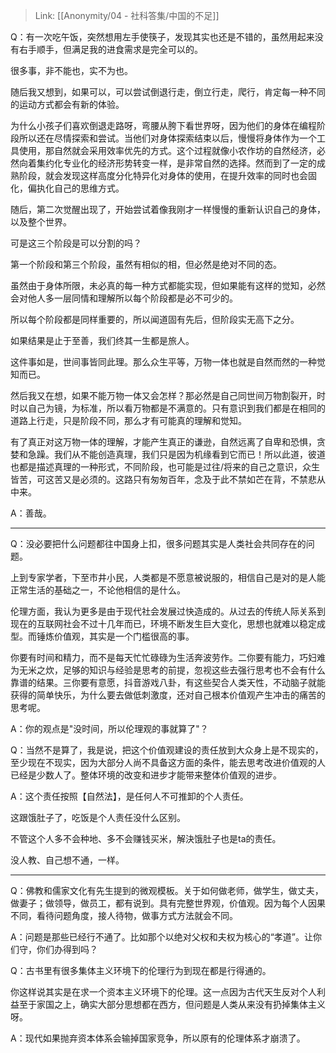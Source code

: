 > Link: [[Anonymity/04 - 社科答集/中国的不足]]

Q：有一次吃午饭，突然想用左手使筷子，发现其实也还是不错的，虽然用起来没有右手顺手，但满足我的进食需求是完全可以的。

很多事，非不能也，实不为也。

随后我又想到，如果可以，可以尝试倒退行走，倒立行走，爬行，肯定每一种不同的运动方式都会有新的体验。

为什么小孩子们喜欢倒退走路呀，弯腰从胯下看世界呀，因为他们的身体在编程阶段所以还在尽情探索和尝试。当他们对身体探索结束以后，慢慢将身体作为一个工具使用，那自然就会采用效率优先的方式。这个过程就像小农作坊的自然经济，必然向着集约化专业化的经济形势转变一样，是非常自然的选择。然而到了一定的成熟阶段，就会发现这样高度分化特异化对身体的使用，在提升效率的同时也会固化，偏执化自己的思维方式。

随后，第二次觉醒出现了，开始尝试着像我刚才一样慢慢的重新认识自己的身体，以及整个世界。

可是这三个阶段是可以分割的吗？

第一个阶段和第三个阶段，虽然有相似的相，但必然是绝对不同的态。

虽然由于身体所限，未必真的每一种方式都能实现，但如果能有这样的觉知，必然会对他人多一层同情和理解所以每个阶段都是必不可少的。

所以每个阶段都是同样重要的，所以闻道固有先后，但阶段实无高下之分。

如果结果是止于至善，我们终其一生都是旅人。 

这件事如是，世间事皆同此理。那么众生平等，万物一体也就是自然而然的一种觉知而已。 

然后我又在想，如果不能万物一体又会怎样？那必然是自己同世间万物割裂开，时时以自己为镜，为标准，所以看万物都是不满意的。只有意识到我们都是在相同的道路上行走，只是阶段不同，那么才有可能真的理解和觉知。 

有了真正对这万物一体的理解，才能产生真正的谦逊，自然远离了自卑和恐惧，贪婪和急躁。我们从不能创造真理，我们只是因为机缘看到它而已！所以此道，彼道也都是描述真理的一种形式，不同阶段，也可能是过往/将来的自己之意识，众生皆苦，可这苦又是必须的。这路只有匆匆百年，念及于此不禁如芒在背，不禁悲从中来。

A：善哉。

---

Q：没必要把什么问题都往中国身上扣，很多问题其实是人类社会共同存在的问题。

上到专家学者，下至市井小民，人类都是不愿意被说服的，相信自己是对的是人能正常生活的基础之一，不论他相信的是什么。

伦理方面，我认为更多是由于现代社会发展过快造成的。从过去的传统人际关系到现在的互联网社会不过十几年而已，环境不断发生巨大变化，思想也就难以稳定成型。而锤炼价值观，其实是一个门槛很高的事。

你要有时间和精力，而不是每天忙忙碌碌为生活奔波劳作。二你要有能力，巧妇难为无米之炊，足够的知识与经验是思考的前提，忽视这些去强行思考也不会有什么靠谱的结果。三你要有意愿，抖音游戏八卦，有这些契合人类天性，不动脑子就能获得的简单快乐，为什么要去做低刺激度，还对自己根本价值观产生冲击的痛苦的思考呢。

A：你的观点是"没时间，所以伦理观的事就算了"？

Q：当然不是算了，我是说，把这个价值观建设的责任放到大众身上是不现实的，至少现在不现实，因为大部分人尚不具备这方面的条件，能去思考改进价值观的人已经是少数人了。整体环境的改变和进步才能带来整体价值观的进步。

A：这个责任按照【自然法】，是任何人不可推卸的个人责任。

这跟饿肚子了，吃饭是个人责任没什么区别。

不管这个人多不会种地、多不会赚钱买米，解決饿肚子也是ta的责任。

没人教、自己想不通，一样。

---

Q：佛教和儒家文化有先生提到的微观模板。关于如何做老师，做学生，做丈夫，做妻子；做领导，做员工，都有说到。具有完整世界观，价值观。因为每个人因果不同，看待问题角度，接人待物，做事方式方法就会不同。

A：问题是那些已经行不通了。比如那个以绝对父权和夫权为核心的“孝道”。让你们守，你们办得到吗？

Q：古书里有很多集体主义环境下的伦理行为到现在都是行得通的。

你这样说其实是在求一个资本主义环境下的伦理。这一点因为古代天生反对个人利益至于家国之上，确实大部分思想都在西方，但问题是人类从来没有扔掉集体主义呀。

A：现代如果抛弃资本体系会输掉国家竞争，所以原有的伦理体系才崩溃了。
